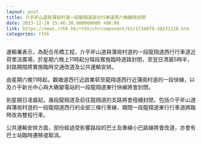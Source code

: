 ```yaml
---
layout: post
title: 介乎斧山道與蒲崗村道一段龍翔道部分行車道周六晚臨時封閉
date: 2023-12-28 15:46:38.000000000 +08:00
link: https://news.rthk.hk/rthk/ch/component/k2/1734079-20231228.htm
categories: rthk
---
```


運輸署表示，為配合吊橋工程，介乎斧山道與蒲崗村道的一段龍翔道西行行車道近荷里活廣場，於星期六晚上11時起分階段實施臨時道路封閉，至翌日清晨5時半，封路期間將實施臨時交通改道及公共運輸安排。

由星期六晚11時起，觀塘道西行近啟業邨至龍翔道西行近蒲崗村道的一段快線，以及介乎新光中心與大磡變電站的一段龍翔道東行快線將會封閉。

到星期日凌晨起，幾段龍翔道及前往龍翔道的支路將會陸續封閉，包括介乎斧山道與蒲崗村道的一段龍翔道西行的全部三條行車線，期間一段龍翔道東行行車道將臨時改為雙程行車。

公共運輸安排方面，部份經過受影響路段的巴士及專線小巴路線將會改道，亦會有巴士站臨時遷移或取消。
